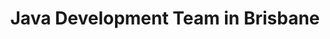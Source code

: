 ---
title: Java Development Team in Brisbane
permalink: /landings/locations/brisbane/developer/java
technology: Java
location: Brisbane
---